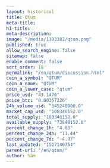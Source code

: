 ```yaml
---
layout: historical
title: Qtum
meta-title: 
h1-title: 
meta-description: 
image: "/media/1383382/qtum.png"
published: true
allow_search_engine: false
sitemap: false
enable_comment: false
sort_order: 18
permalink: "/en/qtum/discussion.html"
coin_a_symbol: "QTUM"
coin_a_name: "QTUM"
coin_a_lower_case: "qtum"
price_usd: "43.1476"
price_btc: "0.00367226"
24h_volume_usd: "345240000.0"
market_cap_usd: "100340152.0"
total_supply: "100340152.0"
available_supply: "73840152.0"
percent_change_1h: "4.03"
percent_change_24h: "11.44"
percent_change_7d: "-4.07"
last_updated: "1517140754"
parent-url: "/en/qtum/"
author: Sam
---
```


